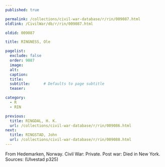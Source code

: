 ```yaml
---
published: true

permalink: /collections/civil-war-database/r/rin/009087.html
oldlink: /CivilWar/db/r/rin/009087.html

oldid: 009087

title: RINGNESS, Ole

pagelist:
  exclude: false
  order: 9087
  image: 
  alt:
  caption:
  title:
  subtitle:      # Defaults to page subtitle
  teaser:

category: 
  - R 
  - RIN

previous:
  title: RINGDAL, H. K.
  url: /collections/civil-war-database/r/rin/009086.html  
next:
  title: RINGSTAD, John
  url: /collections/civil-war-database/r/rin/009088.html   
---
```

From Hedemarken, Norway. Civil War: Private. Post war: Died in New York. Sources: (Ulvestad p325)